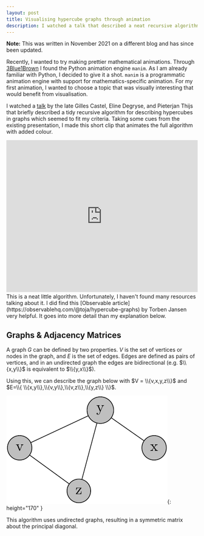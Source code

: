 ```yaml
---
layout: post
title: Visualising hypercube graphs through animation
description: I watched a talk that described a neat recursive algorithm that constructs graph hypercubes using adjacency matrices. I'll explain how I made a quick visualisation of this algorithm. 
---
```

**Note:** This was written in November 2021 on a different blog and has since been updated.

Recently, I wanted to try making prettier mathematical animations. Through [3Blue1Brown](https://www.youtube.com/c/3blue1brown) I found the Python animation engine `manim`. As I am already familiar with Python, I decided to give it a shot. `manim` is a programmatic animation engine with support for mathematics-specific animation. For my first animation, I wanted to choose a topic that was visually interesting that would benefit from visualisation.

I watched a [talk](https://www.youtube.com/watch?v=GDNkDMOxC-I) by the late Gilles Castel, Eline Degryse, and Pieterjan Thijs that briefly described a tidy recursive algorithm for describing hypercubes in graphs which seemed to fit my criteria. Taking some cues from the existing presentation, I made this short clip that animates the full algorithm with added colour.

<iframe width="100%" height="400" src="https://www.youtube.com/embed/4Qt7UC-Bds0?vq=hd1080&showinfo=0" title="YouTube video player" frameborder="0" allow="accelerometer; autoplay; clipboard-write; encrypted-media; gyroscope; picture-in-picture; modestbranding" allowfullscreen></iframe>

<br>
This is a neat little algorithm. Unfortunately, I haven't found many resources talking about it. I did find this [Observable article](https://observablehq.com/@toja/hypercube-graphs) by Torben Jansen very helpful. It goes into more detail than my explanation below.

## Graphs & Adjacency Matrices

A graph $G$ can be defined by two properties. $V$ is the set of vertices or nodes in the graph, and $E$ is the set of edges. Edges are defined as pairs of vertices, and in an undirected graph the edges are bidirectional (e.g. $\\{x,y\\}$ is equivalent to $\\{y,x\\}$).

Using this, we can describe the graph below with $V = \\{v,x,y,z\\}$ and $E=\\{ \\{x,y\\},\\{v,y\\},\\{v,z\\},\\{y,z\\} \\}$.

![A graph with four nodes v,x,y,z. v is connected to y and z, and y is additionally connected to x.](/assets/graph_basic.png){: height="170" }


This algorithm uses undirected graphs, resulting in a symmetric matrix about the principal diagonal.

